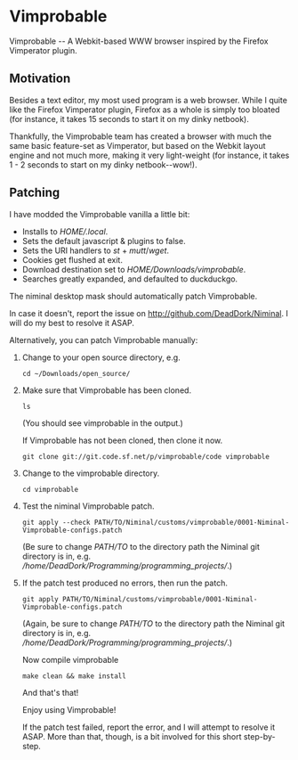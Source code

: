 Vimprobable
===========

Vimprobable -- A Webkit-based WWW browser inspired by the Firefox Vimperator plugin.

Motivation
----------

Besides a text editor, my most used program is a web browser. While I quite like the Firefox Vimperator plugin, Firefox as a whole is simply too bloated (for instance, it takes 15 seconds to start it on my dinky netbook).

Thankfully, the Vimprobable team has created a browser with much the same basic feature-set as Vimperator, but based on the Webkit layout engine and not much more, making it very light-weight (for instance, it takes 1 - 2 seconds to start on my dinky netbook--wow!).

Patching
--------

I have modded the Vimprobable vanilla a little bit:
*	Installs to *HOME/.local*.
*	Sets the default javascript & plugins to false.
*	Sets the URI handlers to *st* + *mutt*/*wget*.
*	Cookies get flushed at exit.
*	Download destination set to *HOME/Downloads/vimprobable*.
*	Searches greatly expanded, and defaulted to duckduckgo.

The niminal desktop mask should automatically patch Vimprobable.

In case it doesn't, report the issue on <http://github.com/DeadDork/Niminal>. I will do my best to resolve it ASAP.

Alternatively, you can patch Vimprobable manually:

1.	Change to your open source directory, e.g.

		cd ~/Downloads/open_source/

2.	Make sure that Vimprobable has been cloned.

		ls

	(You should see vimprobable in the output.)

	If Vimprobable has not been cloned, then clone it now.

		git clone git://git.code.sf.net/p/vimprobable/code vimprobable

3.	Change to the vimprobable directory.

		cd vimprobable

4.	Test the niminal Vimprobable patch.

		git apply --check PATH/TO/Niminal/customs/vimprobable/0001-Niminal-Vimprobable-configs.patch

	(Be sure to change *PATH/TO* to the directory path the Niminal git directory is in, e.g. */home/DeadDork/Programming/programming_projects/*.)

5.	If the patch test produced no errors, then run the patch.

		git apply PATH/TO/Niminal/customs/vimprobable/0001-Niminal-Vimprobable-configs.patch

	(Again, be sure to change *PATH/TO* to the directory path the Niminal git directory is in, e.g. */home/DeadDork/Programming/programming_projects/*.)

	Now compile vimprobable

		make clean && make install

	And that's that!

	Enjoy using Vimprobable!

	If the patch test failed, report the error, and I will attempt to resolve it ASAP. More than that, though, is a bit involved for this short step-by-step.
